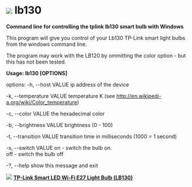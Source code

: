 # <A HREF="https://www.amazon.co.uk/gp/product/B01MS8BC5A/ref=as_li_qf_sp_asin_il_tl?ie=UTF8&camp=1634&creative=6738&creativeASIN=B01MS8BC5A&linkCode=as2&tag=httpsgithu092-21" target=_blank><img src=https://images-eu.ssl-images-amazon.com/images/I/31TZyUdWIBL._SL75_.jpg></a> lb130 
<b>Command line for controlling the tplink lb130 smart bulb with Windows</b>

This program will give you control of your Lb130 TP-Link smart light bulbs from the windows command line.

The program may work with the LB120 by ommitting the color option - but this has not been tested.



<b>Usage: lb130 [OPTIONS]</b>

options:
  -h, --host VALUE           ip address of the device
  
  -k, --temperature VALUE    temperature K (see http://en.wikipedi-a.org/wiki/Color_temperature)
  
  -c, --color VALUE          the hexadecimal color
  
  -b, --brightness VALUE     brightness (0 - 100)
  
  -t, --transition VALUE     transition time in milliseconds (1000 = 1 second)
  
  -s, --switch VALUE         on - switch the bulb on.  
                             off - switch the bulb off
                             
  -?, --help                 show this message and exit
  
  
  
  <A HREF="https://www.amazon.co.uk/gp/product/B01MS8BC5A/ref=as_li_qf_sp_asin_il_tl?ie=UTF8&camp=1634&creative=6738&creativeASIN=B01MS8BC5A&linkCode=as2&tag=httpsgithu092-21" target=_blank><img src=https://images-eu.ssl-images-amazon.com/images/I/31TZyUdWIBL._SL75_.jpg></a> <b><A HREF="https://www.amazon.co.uk/gp/product/B01MS8BC5A/ref=as_li_qf_sp_asin_il_tl?ie=UTF8&camp=1634&creative=6738&creativeASIN=B01MS8BC5A&linkCode=as2&tag=httpsgithu092-21" target=_blank>TP-Link Smart LED Wi-Fi E27 Light Bulb (LB130)</a></b>
  
